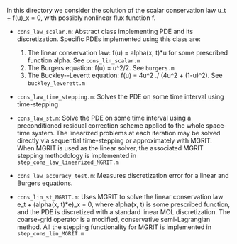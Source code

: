 In this directory we consider the solution of the scalar conservation law u_t + f(u)_x = 0, with possibly nonlinear flux function f.

* `cons_law_scalar.m`: Abstract class implementing PDE and its discretization. Specific PDEs implemented using this class are: 
    1. The linear conservation law:   f(u) = alpha(x, t)*u for some prescribed function alpha. See `cons_lin_scalar.m`
    2. The Burgers equation:          f(u) = u^2/2. See `burgers.m`
    3. The Buckley--Levertt equation: f(u) = 4u^2 ./ (4u^2 + (1-u)^2). See `buckley_leverett.m`

* `cons_law_time_stepping.m`: Solves the PDE on some time interval using time-stepping

* `cons_law_st.m`: Solve the PDE on some time interval using a preconditioned residual correction scheme applied to the whole space-time system. The linearized problems at each iteration may be solved directly via sequential time-stepping or approximately with MGRIT. When MGRIT is used as the linear solver, the associated MGRIT stepping methodology is implemented in `step_cons_law_linearized_MGRIT.m`

* `cons_law_accuracy_test.m`: Measures discretization error for a linear and Burgers equations.

* `cons_lin_st_MGRIT.m`: Uses MGRIT to solve the linear conservation law e_t + (alpha(x, t)*e)_x = 0, where alpha(x, t) is some prescribed function, and the PDE is discretized with a standard linear MOL discretization. The coarse-grid operator is a modified, conservative semi-Lagrangian method. All the stepping functionality for MGRIT is implemented in `step_cons_lin_MGRIT.m`




